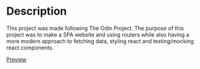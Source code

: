 # Description
This project was made following The Odin Project. The purpose of this project was to make a SPA website and using routers while also having a more modern approach to fetching data, styling react and testing/mocking react components.

[Preview](https://high23-shopping-cart.netlify.app/)

